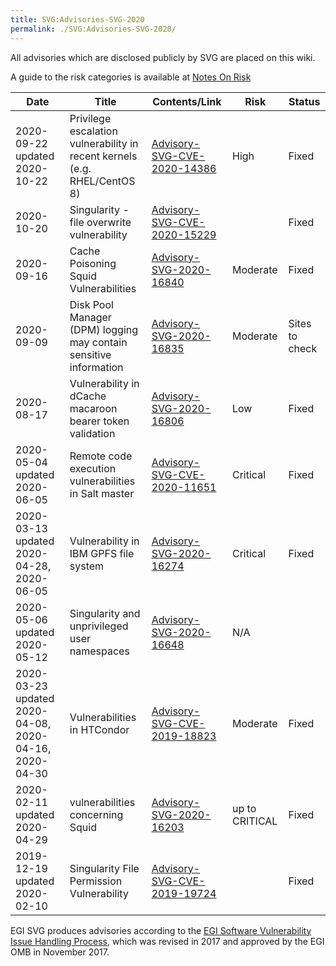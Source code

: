 ```yaml
---
title: SVG:Advisories-SVG-2020
permalink: ./SVG:Advisories-SVG-2020/
---
```


All advisories which are disclosed publicly by SVG are placed on this wiki.

A guide to the risk categories is available at
[Notes On Risk](https://wiki.egi.eu/wiki/SVG:Notes_On_Risk)

| Date                                                  | Title                                                                     | Contents/Link                                                             | Risk           | Status         |
| ----------------------------------------------------- | ------------------------------------------------------------------------- | ------------------------------------------------------------------------- | -------------- | -------------- |
| 2020-09-22 updated 2020-10-22                         | Privilege escalation vulnerability in recent kernels (e.g. RHEL/CentOS 8) | [Advisory-SVG-CVE-2020-14386](./2020/SVG:Advisory-SVG-CVE-2020-14386.md) | High           | Fixed          |
| 2020-10-20                                            | Singularity - file overwrite vulnerability                                | [Advisory-SVG-CVE-2020-15229](./2020/SVG:Advisory-SVG-CVE-2020-15229.md) |                | Fixed          |
| 2020-09-16                                            | Cache Poisoning Squid Vulnerabilities                                     | [Advisory-SVG-2020-16840](./2020/SVG:Advisory-SVG-2020-16840.md)         | Moderate       | Fixed          |
| 2020-09-09                                            | Disk Pool Manager (DPM) logging may contain sensitive information         | [Advisory-SVG-2020-16835](./2020/SVG:Advisory-SVG-2020-16835.md)         | Moderate       | Sites to check |
| 2020-08-17                                            | Vulnerability in dCache macaroon bearer token validation                  | [Advisory-SVG-2020-16806](./2020/SVG:Advisory-SVG-2020-16806.md)         | Low            | Fixed          |
| 2020-05-04 updated 2020-06-05                         | Remote code execution vulnerabilities in Salt master                      | [Advisory-SVG-CVE-2020-11651](./2020/SVG:Advisory-SVG-CVE-2020-11651.md) | Critical       | Fixed          |
| 2020-03-13 updated 2020-04-28, 2020-06-05             | Vulnerability in IBM GPFS file system                                     | [Advisory-SVG-2020-16274](./2020/SVG:Advisory-SVG-2020-16274.md)         | Critical       | Fixed          |
| 2020-05-06 updated 2020-05-12                         | Singularity and unprivileged user namespaces                              | [Advisory-SVG-2020-16648](./2020/SVG:Advisory-SVG-2020-16648.md)         | N/A            |                |
| 2020-03-23 updated 2020-04-08, 2020-04-16, 2020-04-30 | Vulnerabilities in HTCondor                                               | [Advisory-SVG-CVE-2019-18823](./2019/SVG:Advisory-SVG-CVE-2019-18823.md) | Moderate       | Fixed          |
| 2020-02-11 updated 2020-04-29                         | vulnerabilities concerning Squid                                          | [Advisory-SVG-2020-16203](./2020/SVG:Advisory-SVG-2020-16203.md)         | up to CRITICAL | Fixed          |
| 2019-12-19 updated 2020-02-10                         | Singularity File Permission Vulnerability                                 | [Advisory-SVG-CVE-2019-19724](./2019/SVG:Advisory-SVG-CVE-2019-19724.md) |                | Fixed          |

EGI SVG produces advisories according to the
[EGI Software Vulnerability Issue Handling Process](https://documents.egi.eu/document/3145),
which was revised in 2017 and approved by the EGI OMB in November 2017.
